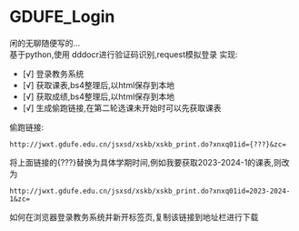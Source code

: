 # GDUFE_Login

闲的无聊随便写的...<br>
基于python,使用 dddocr进行验证码识别,request模拟登录
实现:
- [√] 登录教务系统
- [√] 获取课表,bs4整理后,以html保存到本地
- [√] 获取成绩,bs4整理后,以html保存到本地
- [√] 生成偷跑链接,在第二轮选课未开始时可以先获取课表


偷跑链接: 
```
http://jwxt.gdufe.edu.cn/jsxsd/xskb/xskb_print.do?xnxq01id={???}&zc=
```
将上面链接的{???}替换为具体学期时间,例如我要获取2023-2024-1的课表,则改为
```
http://jwxt.gdufe.edu.cn/jsxsd/xskb/xskb_print.do?xnxq01id=2023-2024-1&zc=
```
如何在浏览器登录教务系统并新开标签页,复制该链接到地址栏进行下载
